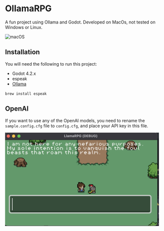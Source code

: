 # OllamaRPG
A fun project using Ollama and Godot. Developed on MacOs, not tested on Windows or Linux.

![macOS](https://img.shields.io/badge/mac%20os-000000?style=for-the-badge&logo=macos&logoColor=F0F0F0)

## Installation

You will need the following to run this project:
- Godot 4.2.x
- espeak 
- [Ollama](https://ollama.com/download/mac)


`brew install espeak`

## OpenAI

If you want to use any of the OpenAI models, you need to rename the `sample.config.cfg` file to `config.cfg`, and place your API key in this file.

![alt text](image.png)

